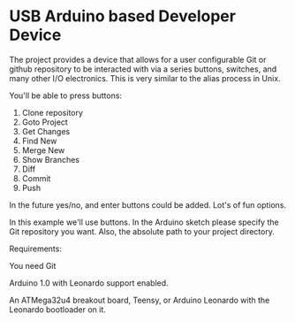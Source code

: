 USB Arduino based Developer Device
=============================

The project provides a device that allows for a user configurable Git or github repository to be interacted with via a series buttons, 
switches, and many other I/O electronics. This is very similar to the alias process in Unix.

You'll be able to press buttons:

1.  Clone repository
1.  Goto Project
2.  Get Changes
3.  Find New
4.  Merge New
5.  Show Branches
6.  Diff
7.  Commit
8.  Push

In the future yes/no, and enter buttons could be added. Lot's of fun options.


In this example we'll use buttons. In the Arduino sketch please specify the Git repository you want. Also, the absolute path to your 
project directory.

Requirements:

You need Git

Arduino 1.0 with Leonardo support enabled.

An ATMega32u4 breakout board, Teensy, or Arduino Leonardo with the Leonardo bootloader on it.




